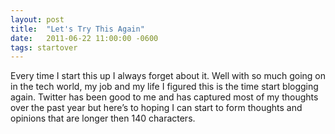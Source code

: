 ```yaml
---
layout: post
title:  "Let's Try This Again"
date:   2011-06-22 11:00:00 -0600
tags: startover
---
```

Every time I start this up I always forget about it. Well with so much going on in the tech world, my job and my life I figured this is the time start blogging again. Twitter has been good to me and has captured most of my thoughts over the past year but here’s to hoping I can start to form thoughts and opinions that are longer then 140 characters.
